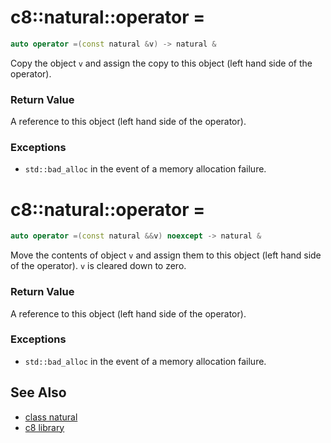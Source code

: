 # c8::natural::operator = #

```cpp
auto operator =(const natural &v) -> natural &
```

Copy the object `v` and assign the copy to this object (left hand side of the operator).

### Return Value ###

A reference to this object (left hand side of the operator).

### Exceptions ###

* `std::bad_alloc` in the event of a memory allocation failure.

# c8::natural::operator = #

```cpp
auto operator =(const natural &&v) noexcept -> natural &
```

Move the contents of object `v` and assign them to this object (left hand side of the operator).  `v` is cleared down to zero.

### Return Value ###

A reference to this object (left hand side of the operator).

### Exceptions ###

* `std::bad_alloc` in the event of a memory allocation failure.

## See Also ##

* [class natural](c8_natural)
* [c8 library](c8)


